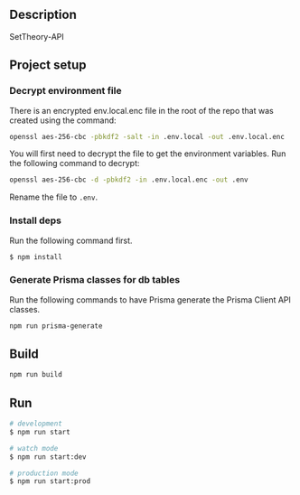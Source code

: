 ## Description

SetTheory-API

## Project setup

### Decrypt environment file

There is an encrypted env.local.enc file in the root of the repo that was created using the command:

```bash
openssl aes-256-cbc -pbkdf2 -salt -in .env.local -out .env.local.enc
```

You will first need to decrypt the file to get the environment variables. Run the following command to decrypt:

```bash
openssl aes-256-cbc -d -pbkdf2 -in .env.local.enc -out .env
```

Rename the file to `.env`.

### Install deps

Run the following command first.

```bash
$ npm install
```

### Generate Prisma classes for db tables

Run the following commands to have Prisma generate the Prisma Client API classes.

```bash
npm run prisma-generate
```

## Build

```bash
npm run build
```

## Run

```bash
# development
$ npm run start

# watch mode
$ npm run start:dev

# production mode
$ npm run start:prod
```
